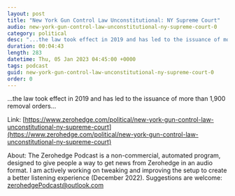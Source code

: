 ```yaml
---
layout: post
title: "New York Gun Control Law Unconstitutional: NY Supreme Court"
audio: new-york-gun-control-law-unconstitutional-ny-supreme-court-0
category: political
desc: "...the law took effect in 2019 and has led to the issuance of more than 1,900 removal orders..."
duration: 00:04:43
length: 283
datetime: Thu, 05 Jan 2023 04:45:00 +0000
tags: podcast
guid: new-york-gun-control-law-unconstitutional-ny-supreme-court-0
order: 0
---
```

...the law took effect in 2019 and has led to the issuance of more than 1,900 removal orders...

Link: [https://www.zerohedge.com/political/new-york-gun-control-law-unconstitutional-ny-supreme-court](https://www.zerohedge.com/political/new-york-gun-control-law-unconstitutional-ny-supreme-court)

About: The Zerohedge Podcast is a non-commercial, automated program, designed to give people a way to get news from Zerohedge in an audio format.  I am actively working on tweaking and improving the setup to create a better listening experience (December 2022).  Suggestions are welcome: [zerohedgePodcast@outlook.com](mailto:zerohedgePodcast@outlook.com)